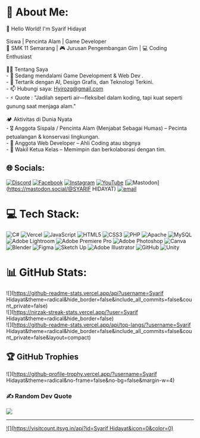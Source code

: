 # 💫 About Me:
🌿 Hello World! I'm Syarif Hidayat<br><br>Siswa | Pencinta Alam | Game Developer <br>📍 SMK 11 Semarang | 🎮 Jurusan Pengembangan Gim | 💻 Coding Enthusiast  <br><br> 👨‍💻 Tentang Saya<br>- 🔭 Sedang mendalami Game Development  & Web Dev . <br>- 🌱 Tertarik dengan AI, Design Grafis, dan Teknologi Terkini.  <br>- 📫 Hubungi saya: Hyirozg@gmail.com<br>- ⚡ Quote : "Jadilah seperti air—fleksibel dalam koding, tapi kuat seperti gunung saat menjaga alam."<br><br>🏕️ Aktivitas di Dunia Nyata<br>- 🎖️ Anggota Sispala / Pencinta Alam (Menjabat Sebagai Humas) – Pecinta petualangan & konservasi lingkungan.  <br>- 📢 Anggota Web Developer – Ahli Coding atau sbgnya  <br>- 👔 Wakil Ketua Kelas – Memimpin dan berkolaborasi dengan tim.  


## 🌐 Socials:
[![Discord](https://img.shields.io/badge/Discord-%237289DA.svg?logo=discord&logoColor=white)](https://discord.gg/Sukepiro#0527) [![Facebook](https://img.shields.io/badge/Facebook-%231877F2.svg?logo=Facebook&logoColor=white)](https://facebook.com/Hyiroz) [![Instagram](https://img.shields.io/badge/Instagram-%23E4405F.svg?logo=Instagram&logoColor=white)](https://instagram.com/Whasdown_) [![YouTube](https://img.shields.io/badge/YouTube-%23FF0000.svg?logo=YouTube&logoColor=white)](https://youtube.com/@Hyiroz) [![Mastodon](https://img.shields.io/badge/-MASTODON-%232B90D9?logo=mastodon&logoColor=white)](https://mastodon.social/@SYARIF HIDAYAT) [![email](https://img.shields.io/badge/Email-D14836?logo=gmail&logoColor=white)](mailto:hyirozg@gmail.com) 

# 💻 Tech Stack:
![C#](https://img.shields.io/badge/c%23-%23239120.svg?style=for-the-badge&logo=csharp&logoColor=white) ![Vercel](https://img.shields.io/badge/vercel-%23000000.svg?style=for-the-badge&logo=vercel&logoColor=white) ![JavaScript](https://img.shields.io/badge/javascript-%23323330.svg?style=for-the-badge&logo=javascript&logoColor=%23F7DF1E) ![HTML5](https://img.shields.io/badge/html5-%23E34F26.svg?style=for-the-badge&logo=html5&logoColor=white) ![CSS3](https://img.shields.io/badge/css3-%231572B6.svg?style=for-the-badge&logo=css3&logoColor=white) ![PHP](https://img.shields.io/badge/php-%23777BB4.svg?style=for-the-badge&logo=php&logoColor=white) ![Apache](https://img.shields.io/badge/apache-%23D42029.svg?style=for-the-badge&logo=apache&logoColor=white) ![MySQL](https://img.shields.io/badge/mysql-4479A1.svg?style=for-the-badge&logo=mysql&logoColor=white) ![Adobe Lightroom](https://img.shields.io/badge/Adobe%20Lightroom-31A8FF.svg?style=for-the-badge&logo=Adobe%20Lightroom&logoColor=white) ![Adobe Premiere Pro](https://img.shields.io/badge/Adobe%20Premiere%20Pro-9999FF.svg?style=for-the-badge&logo=Adobe%20Premiere%20Pro&logoColor=white) ![Adobe Photoshop](https://img.shields.io/badge/adobe%20photoshop-%2331A8FF.svg?style=for-the-badge&logo=adobe%20photoshop&logoColor=white) ![Canva](https://img.shields.io/badge/Canva-%2300C4CC.svg?style=for-the-badge&logo=Canva&logoColor=white) ![Blender](https://img.shields.io/badge/blender-%23F5792A.svg?style=for-the-badge&logo=blender&logoColor=white) ![Figma](https://img.shields.io/badge/figma-%23F24E1E.svg?style=for-the-badge&logo=figma&logoColor=white) ![Sketch Up](https://img.shields.io/badge/SketchUp-005F9E?style=for-the-badge&logo=sketchup&logoColor=white) ![Adobe Illustrator](https://img.shields.io/badge/adobe%20illustrator-%23FF9A00.svg?style=for-the-badge&logo=adobe%20illustrator&logoColor=white) ![GitHub](https://img.shields.io/badge/github-%23121011.svg?style=for-the-badge&logo=github&logoColor=white) ![Unity](https://img.shields.io/badge/unity-%23000000.svg?style=for-the-badge&logo=unity&logoColor=white)
# 📊 GitHub Stats:
![](https://github-readme-stats.vercel.app/api?username=Syarif Hidayat&theme=radical&hide_border=false&include_all_commits=false&count_private=false)<br/>
![](https://nirzak-streak-stats.vercel.app/?user=Syarif Hidayat&theme=radical&hide_border=false)<br/>
![](https://github-readme-stats.vercel.app/api/top-langs/?username=Syarif Hidayat&theme=radical&hide_border=false&include_all_commits=false&count_private=false&layout=compact)

## 🏆 GitHub Trophies
![](https://github-profile-trophy.vercel.app/?username=Syarif Hidayat&theme=radical&no-frame=false&no-bg=false&margin-w=4)

### ✍️ Random Dev Quote
![](https://quotes-github-readme.vercel.app/api?type=horizontal&theme=radical)

---
[![](https://visitcount.itsvg.in/api?id=Syarif Hidayat&icon=0&color=0)](https://visitcount.itsvg.in)

<!-- Proudly created with GPRM ( https://gprm.itsvg.in ) -->
